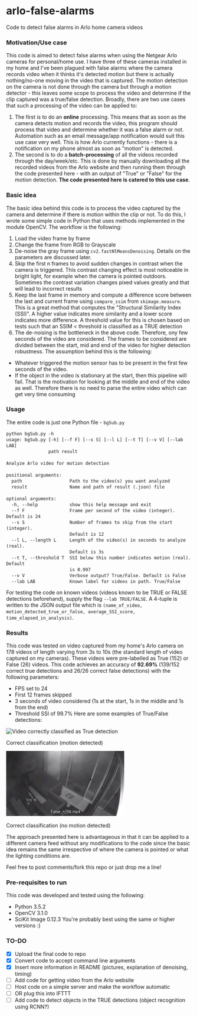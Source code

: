 # arlo-false-alarms
Code to detect false alarms in Arlo home camera videos

### Motivation/Use case
This code is aimed to detect false alarms when using the Netgear Arlo cameras for personal/home use. I have three of these cameras installed in my home and I've been plagued with false alarms where the camera records video when it thinks it's detected motion but there is actually nothing/no-one moving in the video that is captured. The motion detection on the camera is not done through the camera but through a motion detector - this leaves some scope to process the video and determine if the clip captured was a true/false detection. 
Broadly, there are two use cases that such a processing of the video can be applied to:
1. The first is to do an **online** processing. This means that as soon as the camera detects motion and records the video, this program should process that video and determine whether it was a false alarm or not. Automation such as an email message/app notification would suit this use case very well. This is how Arlo currently functions - there is a notification on my phone almost as soon as "motion" is detected. 
2. The second is to do a **batch-processing** of all the videos recorded through the day/week/etc. This is done by manually downloading all the recorded videos from the Arlo website and then running them through the code presented here - with an output of "True" or "False" for the motion detection. **The code presented here is catered to this use case**.

### Basic idea
The basic idea behind this code is to process the video captured by the camera and determine if there is motion within the clip or not. To do this, I wrote some simple code in Python that uses methods implemented in the module OpenCV. The workflow is the following: 
1. Load the video frame by frame
2. Change the frame from RGB to Grayscale 
3. De-noise the gray frame using `cv2.fastNlMeansDenoising`. Details on the parameters are discussed later.
4. Skip the first n frames to avoid sudden changes in contrast when the camera is triggered. This contrast changing effect is most noticeable in bright light, for example when the camera is pointed outdoors. Sometimes the contrast variation changes pixed values greatly and that will lead to incorrect results
5. Keep the last frame in memory and compute a difference score between the last and current frame using `compare_ssim` from `skimage.measure`. This is a great method that computes the "Structural Similarity Index (SSI)". A higher value indicates more similarity and a lower score indicates more difference. A threshold value for this is chosen based on tests such that an SSIM < threshold is classified as a TRUE detection
6. The de-noising is the bottleneck in the above code. Therefore, ony few seconds of the video are considered. The frames to be considered are divided between the start, mid and end of the video for higher detection robustness. The assumption behind this is the following: 
 * Whatever triggered the motion sensor has to be present in the first few seconds of the video. 
 * If the object in the video is stationary at the start, then this pipeline will fail. That is the motivation for looking at the middle and end of the video as well. 
 Therefore there is no need to parse the entire video which can get very time consuming

### Usage
The entire code is just one Python file - `bgSub.py`
```
python bgSub.py -h
usage: bgSub.py [-h] [--f F] [--s S] [--l L] [--t T] [--v V] [--lab LAB]
                path result

Analyze Arlo video for motion detection

positional arguments:
  path                  Path to the video(s) you want analyzed
  result                Name and path of result (.json) file

optional arguments:
  -h, --help            show this help message and exit
  --f F                 Frame per second of the video (integer). Default is 24
  --s S                 Number of frames to skip from the start (integer).
                        Default is 12
  --l L, --length L     Length of the video(s) in seconds to analyze (real).
                        Default is 3s
  --t T, --threshold T  SSI below this number indicates motion (real). Default
                        is 0.997
  --v V                 Verbose output? True/False. Default is False
  --lab LAB             Known label for videos in path. True/False
```
For testing the code on known videos (videos known to be TRUE or FALSE detections beforehand), supply the flag `--lab TRUE/FALSE`.
A 4-tuple is written to the JSON output file which is `(name_of_video, motion_detected_true_or_false, average_SSI_score, time_elapsed_in_analysis)`.

### Results
This code was tested on video captured from my home's Arlo camera on 178 videos of length varying from 3s to 10s (the standard length of video captured on my cameras). These videos were pre-labelled as True (152) or False (26) videos. This code achieves an accuracy of **92.69%** (139/152 correct true detections and 26/26 correct false detections) with the following parameters: 
* FPS set to 24
* First 12 frames skipped
* 3 seconds of video considered (1s at the start, 1s in the middle and 1s from the end)
* Threshold SSI of 99.7%
Here are some examples of True/False detections:

<img src="/images/TRUE.gif" alt="Video correctly classified as True detection" width="320" height="176" />

Correct classification (motion detected)

<img src="/images/FALSE.gif" alt="Video correctly classified as False detection" width="320" height="176" />

Correct classification (no motion detected)

The approach presented here is advantageous in that it can be applied to a different camera feed without any modifications to the code since the basic idea remains the same irrespective of where the camera is pointed or what the lighting conditions are. 

Feel free to post comments/fork this repo or just drop me a line! 

### Pre-requisites to run
This code was developed and tested using the following: 
* Python 3.5.2
* OpenCV 3.1.0
* SciKit Image 0.12.3
You're probably best using the same or higher versions :)

### TO-DO
- [x] Upload the final code to repo
- [x] Convert code to accept command line arguments
- [x] Insert more information in README (pictures, explanation of denoising, timing)
- [ ] Add code for getting video from the Arlo website
- [ ] Host code on a simple server and make the workflow automatic
- [ ] OR plug this into IFTTT
- [ ] Add code to detect objects in the TRUE detections (object recognition using RCNN?)
